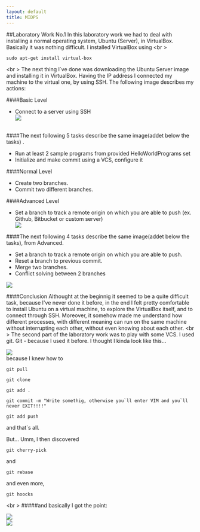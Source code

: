 ```yaml
---
layout: default
title: MIDPS
---
```


##Laboratory Work No.1
In this laboratory work we had to deal with installing a normal operating system, Ubuntu (Server), in VirtualBox. Basically it was nothing difficult. I installed VirtualBox using <br \>
```$
sudo apt-get install virtual-box
```
<br \>
The next thing I`ve done was downloading the Ubuntu Server image and installing it in VirtualBox. Having the IP address I connected my machine to the virtual one, by using SSH. The following image describes my actions:

####Basic Level
<ul>
  <li>Connect to a server using SSH</li>

<div class="custom-image"><img src="https://41.media.tumblr.com/899664a9733a7cee10d252a68e3f60df/tumblr_o33y88mR9p1uix9buo2_1280.png" /></div> 
</ul>
<br \>
####The next following 5 tasks describe the same image(addet below the tasks)  .
<ul>
  <li>Run at least 2 sample programs from provided HelloWorldPrograms set</li>
  <li>Initialize and make commit using a VCS, configure it</li>
</ul>

####Normal Level
<ul>
  <li>Create two branches.</li>
  <li>Commit two different branches.</li>
</ul>
####Advanced Level 
<ul>
  <li>Set a branch to track a remote origin on which you are able to push (ex. Github, Bitbucket or custom server)</li>
  <div class="custom-image"><img src="https://40.media.tumblr.com/35bf62dfcd175242452344052c62591b/tumblr_o3arjnRIeV1udztn8o1_500.png" /></div> 
</ul>

####The next following 4 tasks describe the same image(addet below the tasks), from Advanced.
<ul>
  <li>Set a branch to track a remote origin on which you are able to push.</li>
  <li>Reset a branch to previous commit.</li>
  <li>Merge two branches.</li>
  <li>Conflict solving between 2 branches</li>
</ul>
<div class="custom-image"><img src="https://40.media.tumblr.com/9703a24e1d368e80b8e6c1906d4b3b04/tumblr_o3arof4qwk1udztn8o1_540.png" /></div> 

####Conclusion
Althought at the beginnig it seemed to be a quite difficult task, because I've never done it before, in the end I felt pretty comfortable to install Ubuntu on a virtual machine, to explore the VirtualBox itself, and to connect through SSH. Moreover, it somehow made me understand how different processes, with different meaning can run on the same machine without interrupting each other, without even knowing about each other. <br \>
The second part of the laboratory work was to play with some VCS. I used git. Git - because I used it before. I thought I kinda look like this...
<div class="custom-image"><img src="http://s.quickmeme.com/img/e0/e0d4afacba74c1b28ae4caad6f98e9d2d1689fe8e43dc1ee680214c75eb24e17.jpg" /></div> 
because I knew how to 

```$
git pull
```
```$
git clone
```
```$
git add .
```
```$
git commit -m "Write somethig, otherwise you`ll enter VIM and you`ll never EXIT!!!!"
```
```$
git add push
```
and that`s all.

But... Umm, I then discovered 

```$
git cherry-pick
```

and
```$
git rebase
```
and even more, 
```$
git hoocks
```
<br \>
#####and basically I got the point:
<div class="custom-image"><img src="https://40.media.tumblr.com/6f6502d41b0f9d7ad730d64a482db9ac/tumblr_o3at2qykMJ1udztn8o1_540.jpg" /></div> 
<div class="custom-image"><img src="https://41.media.tumblr.com/53246bb32ba50abbd457243da1dbbf77/tumblr_o3at27M65m1udztn8o1_540.jpg" /></div> 


